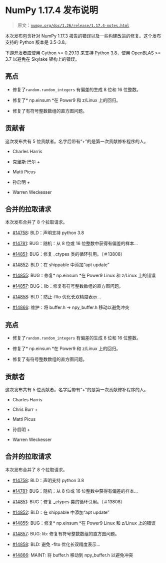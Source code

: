 # NumPy 1.17.4 发布说明

> 原文：[`numpy.org/doc/1.26/release/1.17.4-notes.html`](https://numpy.org/doc/1.26/release/1.17.4-notes.html)

本次发布包含针对 NumPy 1.17.3 报告的错误以及一些构建改进的修复。这个发布支持的 Python 版本是 3.5-3.8。

下游开发者应使用 Cython >= 0.29.13 来支持 Python 3.8，使用 OpenBLAS >= 3.7 以避免在 Skylake 架构上的错误。

## 亮点

+   修复了`random.random_integers` 有偏差的生成 8 位和 16 位整数。

+   修复了* np.einsum *在 Power9 和 z/Linux 上的回归。

+   修复了有符号整数数组的直方图问题。

## 贡献者

这次发布共有 5 位贡献者。名字后带有“+”的是第一次贡献修补程序的人。

+   Charles Harris

+   克里斯·巴尔 +

+   Matti Picus

+   孙启明 +

+   Warren Weckesser

## 合并的拉取请求

本次发布合并了 8 个拉取请求。

+   [#14758](https://github.com/numpy/numpy/pull/14758): BLD：声明支持 python 3.8

+   [#14781](https://github.com/numpy/numpy/pull/14781): BUG：随机：从 8 位或 16 位整数中获得有偏差的样本...

+   [#14851](https://github.com/numpy/numpy/pull/14851): BUG：修复 _ctypes 类的循环引用。（＃13808）

+   [#14852](https://github.com/numpy/numpy/pull/14852): BLD：在 shippable 中添加“apt update”

+   [#14855](https://github.com/numpy/numpy/pull/14855): BUG：修复* np.einsum *在 Power9 Linux 和 z/Linux 上的错误

+   [#14857](https://github.com/numpy/numpy/pull/14857): BUG：lib：修复有符号整数数组的直方图问题。

+   [#14858](https://github.com/numpy/numpy/pull/14858): BLD：防止-flto 优化长双精度表示...

+   [#14866](https://github.com/numpy/numpy/pull/14866): 维护：将 buffer.h -> npy_buffer.h 移动以避免冲突

## 亮点

+   修复了`random.random_integers` 有偏差的生成 8 位和 16 位整数。

+   修复了* np.einsum *在 Power9 和 z/Linux 上的回归。

+   修复了有符号整数数组的直方图问题。

## 贡献者

这次发布共有 5 位贡献者。名字后带有“+”的是第一次贡献修补程序的人。

+   Charles Harris

+   Chris Burr +

+   Matti Picus

+   孙启明 +

+   Warren Weckesser

## 合并的拉取请求

本次发布合并了 8 个拉取请求。

+   [#14758](https://github.com/numpy/numpy/pull/14758): BLD：声明支持 python 3.8

+   [#14781](https://github.com/numpy/numpy/pull/14781): BUG：随机：从 8 位或 16 位整数中获得有偏差的样本...

+   [#14851](https://github.com/numpy/numpy/pull/14851): BUG：修复 _ctypes 类的循环引用。（＃13808）

+   [#14852](https://github.com/numpy/numpy/pull/14852): BLD：在 shippable 中添加“apt update”

+   [#14855](https://github.com/numpy/numpy/pull/14855): BUG：修复* np.einsum *在 Power9 Linux 和 z/Linux 上的错误

+   [#14857](https://github.com/numpy/numpy/pull/14857): BUG: lib: 修复有符号整数数组的直方图问题。

+   [#14858](https://github.com/numpy/numpy/pull/14858): BLD: 避免 -flto 优化长双精度表示...

+   [#14866](https://github.com/numpy/numpy/pull/14866): MAINT: 将 buffer.h 移动到 npy_buffer.h 以避免冲突
